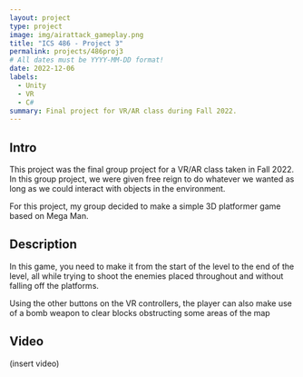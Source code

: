 ```yaml
---
layout: project
type: project
image: img/airattack_gameplay.png
title: "ICS 486 - Project 3"
permalink: projects/486proj3
# All dates must be YYYY-MM-DD format!
date: 2022-12-06
labels:
  - Unity
  - VR
  - C#
summary: Final project for VR/AR class during Fall 2022.
---
```


## Intro

This project was the final group project for a VR/AR class taken in Fall 2022. In this group project, we were given free reign to do whatever we wanted as long as we could interact with objects in the environment.

For this project, my group decided to make a simple 3D platformer game based on Mega Man.

## Description

In this game, you need to make it from the start of the level to the end of the level, all while trying to shoot the enemies placed throughout and without falling off the platforms.

Using the other buttons on the VR controllers, the player can also make use of a bomb weapon to clear blocks obstructing some areas of the map

## Video

(insert video)

